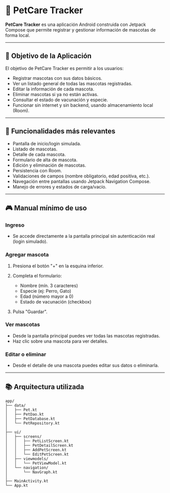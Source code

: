 # 🐾 PetCare Tracker

**PetCare Tracker** es una aplicación Android construida con Jetpack Compose que permite registrar y gestionar información de mascotas de forma local.

---

## 📌 Objetivo de la Aplicación

El objetivo de PetCare Tracker es permitir a los usuarios:

- Registrar mascotas con sus datos básicos.
- Ver un listado general de todas las mascotas registradas.
- Editar la información de cada mascota.
- Eliminar mascotas si ya no están activas.
- Consultar el estado de vacunación y especie.
- Funcionar sin internet y sin backend, usando almacenamiento local (Room).

---

## 🧩 Funcionalidades más relevantes

- Pantalla de inicio/login simulada.
- Listado de mascotas.
- Detalle de cada mascota.
- Formulario de alta de mascota.
- Edición y eliminación de mascotas.
- Persistencia con Room.
- Validaciones de campos (nombre obligatorio, edad positiva, etc.).
- Navegación entre pantallas usando Jetpack Navigation Compose.
- Manejo de errores y estados de carga/vacío.

---

## 🎮 Manual mínimo de uso

### Ingreso
- Se accede directamente a la pantalla principal sin autenticación real (login simulado).

### Agregar mascota
1. Presiona el botón "+" en la esquina inferior.
2. Completa el formulario:
   - Nombre (mín. 3 caracteres)
   - Especie (ej: Perro, Gato)
   - Edad (número mayor a 0)
   - Estado de vacunación (checkbox)

3. Pulsa "Guardar".

### Ver mascotas
- Desde la pantalla principal puedes ver todas las mascotas registradas.
- Haz clic sobre una mascota para ver detalles.

### Editar o eliminar
- Desde el detalle de una mascota puedes editar sus datos o eliminarla.

---

## 📚 Arquitectura utilizada

```plaintext
app/
├── data/
│   ├── Pet.kt
│   ├── PetDao.kt
│   ├── PetDatabase.kt
│   └── PetRepository.kt
│
├── ui/
│   ├── screens/
│   │   ├── PetListScreen.kt
│   │   ├── PetDetailScreen.kt
│   │   ├── AddPetScreen.kt
│   │   └── EditPetScreen.kt
│   ├── viewmodels/
│   │   └── PetViewModel.kt
│   └── navigation/
│       └── NavGraph.kt
│
├── MainActivity.kt
└── App.kt
